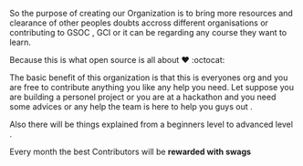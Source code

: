 So the purpose of creating our Organization is to bring more resources and clearance of other peoples doubts 
accross different organisations or contributing to GSOC , GCI or it can be regarding any course they want to learn.

Because this is what open source is all about :heart: :octocat:

The basic benefit of this organization is that this is everyones org and you are free to contribute anything you like
any help you need.
Let suppose you are building a personel project or you are at a hackathon and you need some advices or any help the team is 
here to help you guys out .

Also there will be things explained from a beginners level to advanced level .

Every month the best Contributors will be **rewarded with swags**
